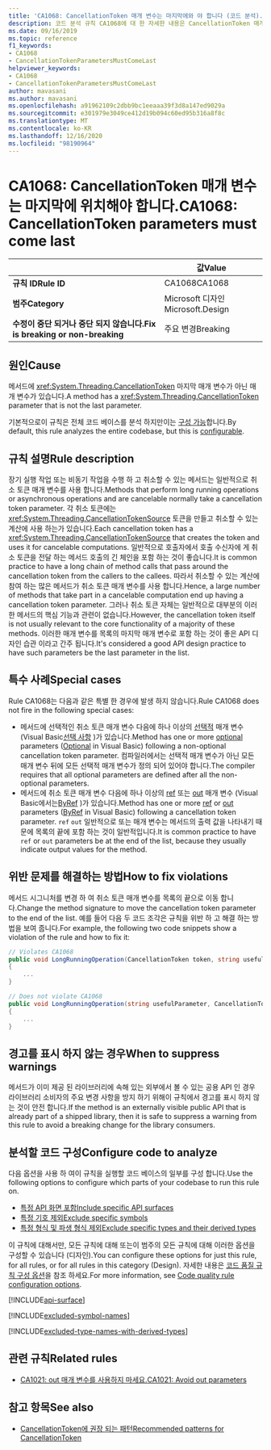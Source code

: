 ```yaml
---
title: 'CA1068: CancellationToken 매개 변수는 마지막에와 야 합니다 (코드 분석).'
description: 코드 분석 규칙 CA1068에 대 한 자세한 내용은 CancellationToken 매개 변수를 마지막으로 가져와야 합니다.
ms.date: 09/16/2019
ms.topic: reference
f1_keywords:
- CA1068
- CancellationTokenParametersMustComeLast
helpviewer_keywords:
- CA1068
- CancellationTokenParametersMustComeLast
author: mavasani
ms.author: mavasani
ms.openlocfilehash: a91962109c2dbb9bc1eeaaa39f3d8a147ed9029a
ms.sourcegitcommit: e301979e3049ce412d19b094c60ed95b316a8f8c
ms.translationtype: MT
ms.contentlocale: ko-KR
ms.lasthandoff: 12/16/2020
ms.locfileid: "98190964"
---
```

# <a name="ca1068-cancellationtoken-parameters-must-come-last"></a><span data-ttu-id="bd3be-103">CA1068: CancellationToken 매개 변수는 마지막에 위치해야 합니다.</span><span class="sxs-lookup"><span data-stu-id="bd3be-103">CA1068: CancellationToken parameters must come last</span></span>

| | <span data-ttu-id="bd3be-104">값</span><span class="sxs-lookup"><span data-stu-id="bd3be-104">Value</span></span> |
|-|-|
| <span data-ttu-id="bd3be-105">**규칙 ID**</span><span class="sxs-lookup"><span data-stu-id="bd3be-105">**Rule ID**</span></span> |<span data-ttu-id="bd3be-106">CA1068</span><span class="sxs-lookup"><span data-stu-id="bd3be-106">CA1068</span></span>|
| <span data-ttu-id="bd3be-107">**범주**</span><span class="sxs-lookup"><span data-stu-id="bd3be-107">**Category**</span></span> |<span data-ttu-id="bd3be-108">Microsoft 디자인</span><span class="sxs-lookup"><span data-stu-id="bd3be-108">Microsoft.Design</span></span>|
| <span data-ttu-id="bd3be-109">**수정이 중단 되거나 중단 되지 않습니다.**</span><span class="sxs-lookup"><span data-stu-id="bd3be-109">**Fix is breaking or non-breaking**</span></span> |<span data-ttu-id="bd3be-110">주요 변경</span><span class="sxs-lookup"><span data-stu-id="bd3be-110">Breaking</span></span>|

## <a name="cause"></a><span data-ttu-id="bd3be-111">원인</span><span class="sxs-lookup"><span data-stu-id="bd3be-111">Cause</span></span>

<span data-ttu-id="bd3be-112">메서드에 <xref:System.Threading.CancellationToken> 마지막 매개 변수가 아닌 매개 변수가 있습니다.</span><span class="sxs-lookup"><span data-stu-id="bd3be-112">A method has a <xref:System.Threading.CancellationToken> parameter that is not the last parameter.</span></span>

<span data-ttu-id="bd3be-113">기본적으로이 규칙은 전체 코드 베이스를 분석 하지만이는 [구성 가능](#configure-code-to-analyze)합니다.</span><span class="sxs-lookup"><span data-stu-id="bd3be-113">By default, this rule analyzes the entire codebase, but this is [configurable](#configure-code-to-analyze).</span></span>

## <a name="rule-description"></a><span data-ttu-id="bd3be-114">규칙 설명</span><span class="sxs-lookup"><span data-stu-id="bd3be-114">Rule description</span></span>

<span data-ttu-id="bd3be-115">장기 실행 작업 또는 비동기 작업을 수행 하 고 취소할 수 있는 메서드는 일반적으로 취소 토큰 매개 변수를 사용 합니다.</span><span class="sxs-lookup"><span data-stu-id="bd3be-115">Methods that perform long running operations or asynchronous operations and are cancelable normally take a cancellation token parameter.</span></span> <span data-ttu-id="bd3be-116">각 취소 토큰에는 <xref:System.Threading.CancellationTokenSource> 토큰을 만들고 취소할 수 있는 계산에 사용 하는가 있습니다.</span><span class="sxs-lookup"><span data-stu-id="bd3be-116">Each cancellation token has a <xref:System.Threading.CancellationTokenSource> that creates the token and uses it for cancelable computations.</span></span> <span data-ttu-id="bd3be-117">일반적으로 호출자에서 호출 수신자에 게 취소 토큰을 전달 하는 메서드 호출의 긴 체인을 포함 하는 것이 좋습니다.</span><span class="sxs-lookup"><span data-stu-id="bd3be-117">It is common practice to have a long chain of method calls that pass around the cancellation token from the callers to the callees.</span></span> <span data-ttu-id="bd3be-118">따라서 취소할 수 있는 계산에 참여 하는 많은 메서드가 취소 토큰 매개 변수를 사용 합니다.</span><span class="sxs-lookup"><span data-stu-id="bd3be-118">Hence, a large number of methods that take part in a cancelable computation end up having a cancellation token parameter.</span></span> <span data-ttu-id="bd3be-119">그러나 취소 토큰 자체는 일반적으로 대부분의 이러한 메서드의 핵심 기능과 관련이 없습니다.</span><span class="sxs-lookup"><span data-stu-id="bd3be-119">However, the cancellation token itself is not usually relevant to the core functionality of a majority of these methods.</span></span> <span data-ttu-id="bd3be-120">이러한 매개 변수를 목록의 마지막 매개 변수로 포함 하는 것이 좋은 API 디자인 습관 이라고 간주 됩니다.</span><span class="sxs-lookup"><span data-stu-id="bd3be-120">It's considered a good API design practice to have such parameters be the last parameter in the list.</span></span>

## <a name="special-cases"></a><span data-ttu-id="bd3be-121">특수 사례</span><span class="sxs-lookup"><span data-stu-id="bd3be-121">Special cases</span></span>

<span data-ttu-id="bd3be-122">Rule CA1068는 다음과 같은 특별 한 경우에 발생 하지 않습니다.</span><span class="sxs-lookup"><span data-stu-id="bd3be-122">Rule CA1068 does not fire in the following special cases:</span></span>

- <span data-ttu-id="bd3be-123">메서드에 선택적인 취소 토큰 매개 변수 다음에 하나 이상의 [선택적](../../../csharp/programming-guide/classes-and-structs/named-and-optional-arguments.md#optional-arguments) 매개 변수 (Visual Basic[선택 사항](../../../visual-basic/programming-guide/language-features/procedures/optional-parameters.md) )가 있습니다.</span><span class="sxs-lookup"><span data-stu-id="bd3be-123">Method has one or more [optional](../../../csharp/programming-guide/classes-and-structs/named-and-optional-arguments.md#optional-arguments) parameters ([Optional](../../../visual-basic/programming-guide/language-features/procedures/optional-parameters.md) in Visual Basic) following a non-optional cancellation token parameter.</span></span> <span data-ttu-id="bd3be-124">컴파일러에서는 선택적 매개 변수가 아닌 모든 매개 변수 뒤에 모든 선택적 매개 변수가 정의 되어 있어야 합니다.</span><span class="sxs-lookup"><span data-stu-id="bd3be-124">The compiler requires that all optional parameters are defined after all the non-optional parameters.</span></span>
- <span data-ttu-id="bd3be-125">메서드에 취소 토큰 매개 변수 다음에 하나 이상의 [ref](../../../csharp/language-reference/keywords/ref.md) 또는 [out](../../../csharp/language-reference/keywords/out-parameter-modifier.md) 매개 변수 (Visual Basic에서는[ByRef](../../../visual-basic/language-reference/modifiers/byref.md) )가 있습니다.</span><span class="sxs-lookup"><span data-stu-id="bd3be-125">Method has one or more [ref](../../../csharp/language-reference/keywords/ref.md) or [out](../../../csharp/language-reference/keywords/out-parameter-modifier.md) parameters ([ByRef](../../../visual-basic/language-reference/modifiers/byref.md) in Visual Basic) following a cancellation token parameter.</span></span> <span data-ttu-id="bd3be-126">`ref` `out` 일반적으로 또는 매개 변수는 메서드의 출력 값을 나타내기 때문에 목록의 끝에 포함 하는 것이 일반적입니다.</span><span class="sxs-lookup"><span data-stu-id="bd3be-126">It is common practice to have `ref` or `out` parameters be at the end of the list, because they usually indicate output values for the method.</span></span>

## <a name="how-to-fix-violations"></a><span data-ttu-id="bd3be-127">위반 문제를 해결하는 방법</span><span class="sxs-lookup"><span data-stu-id="bd3be-127">How to fix violations</span></span>

<span data-ttu-id="bd3be-128">메서드 시그니처를 변경 하 여 취소 토큰 매개 변수를 목록의 끝으로 이동 합니다.</span><span class="sxs-lookup"><span data-stu-id="bd3be-128">Change the method signature to move the cancellation token parameter to the end of the list.</span></span> <span data-ttu-id="bd3be-129">예를 들어 다음 두 코드 조각은 규칙을 위반 하 고 해결 하는 방법을 보여 줍니다.</span><span class="sxs-lookup"><span data-stu-id="bd3be-129">For example, the following two code snippets show a violation of the rule and how to fix it:</span></span>

```csharp
// Violates CA1068
public void LongRunningOperation(CancellationToken token, string usefulParameter)
{
    ...
}
```

```csharp
// Does not violate CA1068
public void LongRunningOperation(string usefulParameter, CancellationToken token)
{
    ...
}
```

## <a name="when-to-suppress-warnings"></a><span data-ttu-id="bd3be-130">경고를 표시 하지 않는 경우</span><span class="sxs-lookup"><span data-stu-id="bd3be-130">When to suppress warnings</span></span>

<span data-ttu-id="bd3be-131">메서드가 이미 제공 된 라이브러리에 속해 있는 외부에서 볼 수 있는 공용 API 인 경우 라이브러리 소비자의 주요 변경 사항을 방지 하기 위해이 규칙에서 경고를 표시 하지 않는 것이 안전 합니다.</span><span class="sxs-lookup"><span data-stu-id="bd3be-131">If the method is an externally visible public API that is already part of a shipped library, then it is safe to suppress a warning from this rule to avoid a breaking change for the library consumers.</span></span>

## <a name="configure-code-to-analyze"></a><span data-ttu-id="bd3be-132">분석할 코드 구성</span><span class="sxs-lookup"><span data-stu-id="bd3be-132">Configure code to analyze</span></span>

<span data-ttu-id="bd3be-133">다음 옵션을 사용 하 여이 규칙을 실행할 코드 베이스의 일부를 구성 합니다.</span><span class="sxs-lookup"><span data-stu-id="bd3be-133">Use the following options to configure which parts of your codebase to run this rule on.</span></span>

- [<span data-ttu-id="bd3be-134">특정 API 화면 포함</span><span class="sxs-lookup"><span data-stu-id="bd3be-134">Include specific API surfaces</span></span>](#include-specific-api-surfaces)
- [<span data-ttu-id="bd3be-135">특정 기호 제외</span><span class="sxs-lookup"><span data-stu-id="bd3be-135">Exclude specific symbols</span></span>](#exclude-specific-symbols)
- [<span data-ttu-id="bd3be-136">특정 형식 및 파생 형식 제외</span><span class="sxs-lookup"><span data-stu-id="bd3be-136">Exclude specific types and their derived types</span></span>](#exclude-specific-types-and-their-derived-types)

<span data-ttu-id="bd3be-137">이 규칙에 대해서만, 모든 규칙에 대해 또는이 범주의 모든 규칙에 대해 이러한 옵션을 구성할 수 있습니다 (디자인).</span><span class="sxs-lookup"><span data-stu-id="bd3be-137">You can configure these options for just this rule, for all rules, or for all rules in this category (Design).</span></span> <span data-ttu-id="bd3be-138">자세한 내용은 [코드 품질 규칙 구성 옵션](../code-quality-rule-options.md)을 참조 하세요.</span><span class="sxs-lookup"><span data-stu-id="bd3be-138">For more information, see [Code quality rule configuration options](../code-quality-rule-options.md).</span></span>

[!INCLUDE[api-surface](~/includes/code-analysis/api-surface.md)]

[!INCLUDE[excluded-symbol-names](~/includes/code-analysis/excluded-symbol-names.md)]

[!INCLUDE[excluded-type-names-with-derived-types](~/includes/code-analysis/excluded-type-names-with-derived-types.md)]

## <a name="related-rules"></a><span data-ttu-id="bd3be-139">관련 규칙</span><span class="sxs-lookup"><span data-stu-id="bd3be-139">Related rules</span></span>

- [<span data-ttu-id="bd3be-140">CA1021: out 매개 변수를 사용하지 마세요.</span><span class="sxs-lookup"><span data-stu-id="bd3be-140">CA1021: Avoid out parameters</span></span>](ca1021.md)

## <a name="see-also"></a><span data-ttu-id="bd3be-141">참고 항목</span><span class="sxs-lookup"><span data-stu-id="bd3be-141">See also</span></span>

- [<span data-ttu-id="bd3be-142">CancellationToken에 권장 되는 패턴</span><span class="sxs-lookup"><span data-stu-id="bd3be-142">Recommended patterns for CancellationToken</span></span>](https://devblogs.microsoft.com/premier-developer/recommended-patterns-for-cancellationtoken/)
